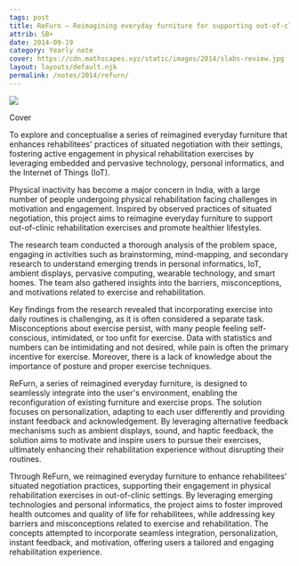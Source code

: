 ```yaml
---
tags: post
title: ReFurn — Reimagining everyday furniture for supporting out-of-clinic physical rehabilitation exercises
attrib: SB+
date: 2014-09-19
category: Yearly note
cover: https://cdn.mathscapes.xyz/static/images/2014/slabs-review.jpg
layout: layouts/default.njk
permalink: /notes/2014/refurn/
--- 
```


<img src="https://cdn.mathscapes.xyz/static/images/2014/slabs-review.jpg">

Cover

To explore and conceptualise a series of reimagined everyday furniture that enhances rehabilitees' practices of situated negotiation with their settings, fostering active engagement in physical rehabilitation exercises by leveraging embedded and pervasive technology, personal informatics, and the Internet of Things (IoT).

Physical inactivity has become a major concern in India, with a large number of people undergoing physical rehabilitation facing challenges in motivation and engagement. Inspired by observed practices of situated negotiation, this project aims to reimagine everyday furniture to support out-of-clinic rehabilitation exercises and promote healthier lifestyles.

The research team conducted a thorough analysis of the problem space, engaging in activities such as brainstorming, mind-mapping, and secondary research to understand emerging trends in personal informatics, IoT, ambient displays, pervasive computing, wearable technology, and smart homes. The team also gathered insights into the barriers, misconceptions, and motivations related to exercise and rehabilitation.

Key findings from the research revealed that incorporating exercise into daily routines is challenging, as it is often considered a separate task. Misconceptions about exercise persist, with many people feeling self-conscious, intimidated, or too unfit for exercise. Data with statistics and numbers can be intimidating and not desired, while pain is often the primary incentive for exercise. Moreover, there is a lack of knowledge about the importance of posture and proper exercise techniques.

ReFurn, a series of reimagined everyday furniture, is designed to seamlessly integrate into the user's environment, enabling the reconfiguration of existing furniture and exercise props. The solution focuses on personalization, adapting to each user differently and providing instant feedback and acknowledgement. By leveraging alternative feedback mechanisms such as ambient displays, sound, and haptic feedback, the solution aims to motivate and inspire users to pursue their exercises, ultimately enhancing their rehabilitation experience without disrupting their routines.

Through ReFurn, we reimagined everyday furniture to enhance rehabilitees' situated negotiation practices, supporting their engagement in physical rehabilitation exercises in out-of-clinic settings. By leveraging emerging technologies and personal informatics, the project aims to foster improved health outcomes and quality of life for rehabilitees, while addressing key barriers and misconceptions related to exercise and rehabilitation. The concepts attempted to incorporate seamless integration, personalization, instant feedback, and motivation, offering users a tailored and engaging rehabilitation experience.